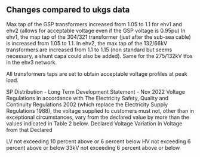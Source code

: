 ## Changes compared to ukgs data

Max tap of the GSP transformers increased from 1.05 to 1.1 for ehv1 and ehv2 (allows for acceptable voltage even if the GSP voltage is 0.95pu)
In ehv1, the map tap of the 304/321 transformer (just after the sub-sea cable) is increased from 1.05 to 1.1.
In ehv2, the max tap of the 132/66kV transformers are increased from 1.1 to 1.15 (non standard but seems necessary, a shunt capa could also be added). Same for the 275/132kV tfos in the ehv3 network.

All transformers taps are set to obtain acceptable voltage profiles at peak load.



SP Distribution - Long Term Development Statement - Nov 2022
Voltage Regulations
In accordance with The Electricity Safety, Quality and Continuity Regulations 2002 (which replace the
Electricity Supply Regulations 1988), the voltage supplied to customers must not, other than in exceptional
circumstances, vary from the declared value by more than the values indicated in Table 2 below.
Declared Voltage Variation in Voltage from that Declared

LV not exceeding 10 percent above or 6 percent below
HV not exceeding 6 percent above or below
33kV not exceeding 6 percent above or below
